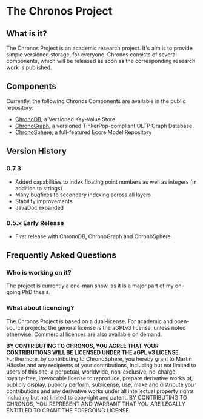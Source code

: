 The Chronos Project
===================

What is it?
-----------
The Chronos Project is an academic research project. It's aim is to provide simple versioned storage, for everyone. Chronos consists of several components, which will be released as soon as the corresponding research work is published.

Components
----------

Currently, the following Chronos Components are available in the public repository:
 - [ChronoDB](https://github.com/MartinHaeusler/chronos/tree/master/org.chronos.chronodb), a Versioned Key-Value Store
 - [ChronoGraph](https://github.com/MartinHaeusler/chronos/tree/master/org.chronos.chronograph), a versioned TinkerPop-compliant OLTP Graph Database
 - [ChronoSphere](https://github.com/MartinHaeusler/chronos/tree/master/org.chronos.chronosphere), a full-featured Ecore Model Repository


Version History
---------------

### 0.7.3
 - Added capabilities to index floating point numbers as well as integers (in addition to strings)
 - Many bugfixes to secondary indexing across all layers
 - Stability improvements
 - JavaDoc expanded

### 0.5.x Early Release
 - First release with ChronoDB, ChronoGraph and ChronoSphere


Frequently Asked Questions
--------------------------

### Who is working on it?
The project is currently a one-man show, as it is a major part of my on-going PhD thesis.

### What about licencing?
The Chronos Project is based on a dual-license. For academic and open-source projects, the general license is the aGPLv3 license, unless noted otherwise. Commercial licenses are also available on demand.

**BY CONTRIBUTING TO CHRONOS, YOU AGREE THAT YOUR CONTRIBUTIONS WILL BE LICENSED UNDER THE aGPL v3 LICENSE**. Furthermore, by contributing to ChronoSphere, you hereby grant to Martin Häusler and any recipients of your contributions, including but not limited to users of this site, a perpetual, worldwide, non-exclusive, no-charge, royalty-free, irrevocable license to reproduce, prepare derivative works of, publicly display, publicly perform, sublicense, use, make and distribute your contributions and any derivative works under all intellectual property rights including but not limited to copyright and patent. BY CONTRIBUTING TO CHRONOS, YOU REPRESENT AND WARRANT THAT YOU ARE LEGALLY ENTITLED TO GRANT THE FOREGOING LICENSE.
